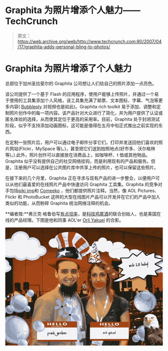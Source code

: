 # Graphita 为照片增添个人魅力——TechCrunch

> 原文：<https://web.archive.org/web/http://www.techcrunch.com:80/2007/04/17/graphita-adds-personal-bling-to-photos/>

# Graphita 为照片增添了个人魅力

总部位于加州圣拉斐尔的 Graphita 公司想让人们给自己的照片添加一点亮色。

该公司提供了一个基于 Flash 的应用程序，使用户能够上传照片，并通过一个易于使用的工具集添加个人风格，该工具集充满了邮票、文本图标、字幕、气泡等更多内容( [Bubbleply](https://web.archive.org/web/20220813122156/http://www.beta.techcrunch.com/2007/02/14/bubbleply-upgrades-fun-video-annotation/) 对视频也是如此)。Graphita rich toolkit 易于添加、调整和定制照片创作中的每一项内容。该产品针对大众进行了简化，并为用户提供了认证或匿名体验的选择，从而使其定位于更高的采用率。目前，Graphita 处于封闭测试阶段，似乎不支持添加动画图标，这可能是值得在五月中旬正式推出之前实现的东西。

在定制一张照片后，用户可以通过电子邮件分享它们，打印并发送回他们喜欢的照片网站(Flickr，MySpace 等)。)，甚至把它们送到拍照地点(好市多、沃尔格林等)。).此外，照片创作可以直接放在消费品上，如咖啡杯、t 恤或其他物品。Graphita 似乎没有提供自己的社交网络挂钩，而是利用现有的产品和服务。但是，注册用户可以选择在公共图片库中共享上传的照片，也可以保留这些照片。

在接下来的几个月里，Graphita 正在寻求与现有产品的进一步整合，以便用户可以从他们最喜爱的在线照片产品中快速访问 Graphita 工具集。Graphita 的竞争对手包括[piki imp](https://web.archive.org/web/20220813122156/http://www.beta.techcrunch.com/2006/12/10/pimp-your-pictures/)和 [Comeeko](https://web.archive.org/web/20220813122156/http://www.somewhatfrank.com/2007/02/create_a_photo_.html) ，他们都提供照片注释。当然，像 AOL Pictures、Flickr 和 PhotoBucket 这样的大型在线图片产品可以开发并在它们的产品中加入类似的功能，从而粉碎 Graphita 统治网络注释的机会。

**编者按:**弗兰克·格鲁伯写[有点坦率](https://web.archive.org/web/20220813122156/http://www.somewhatfrank.com/)，是[科技鸡尾酒](https://web.archive.org/web/20220813122156/http://www.techcocktail.com/)的联合创始人，也是美国在线的产品经理。下图是他和同事 AOL'er [Orli Yakuel](https://web.archive.org/web/20220813122156/http://go2web2.blogspot.com/) 的合影。

![graphitascreen.png](img/fdeb806c4691b9ca7cf1da9a22738a32.png)